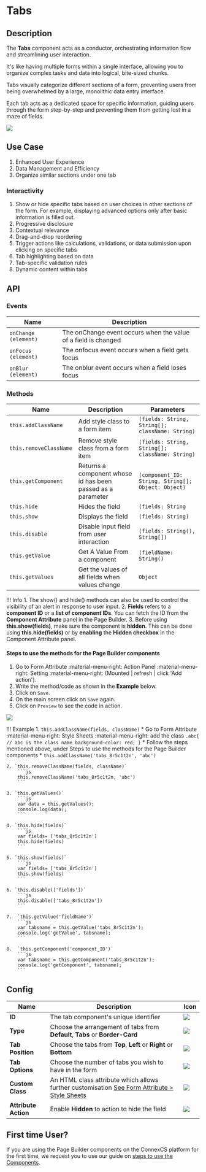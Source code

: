 # Tabs

## Description

The **Tabs** component acts as a conductor, orchestrating information flow and streamlining user interaction.

It's like having multiple forms within a single interface, allowing you to organize complex tasks and data into logical, bite-sized chunks.

Tabs visually categorize different sections of a form, preventing users from being overwhelmed by a large, monolithic data entry interface.

Each tab acts as a dedicated space for specific information, guiding users through the form step-by-step and preventing them from getting lost in a maze of fields.

<img src= "/apps/components/img/tabs.png">

## Use Case

1. Enhanced User Experience
2. Data Management and Efficiency
3. Organize similar sections under one tab

### Interactivity

1. Show or hide specific tabs based on user choices in other sections of the form. For example, displaying advanced options only after basic information is filled out.
2. Progressive disclosure
3. Contextual relevance
4. Drag-and-drop reordering
5. Trigger actions like calculations, validations, or data submission upon clicking on specific tabs
6. Tab highlighting based on data
7. Tab-specific validation rules
8. Dynamic content within tabs

## API

### Events

| **Name**| **Description**|
|---------|----------------|
|`onChange (element)`| The onChange event occurs when the value of a field is changed|
|`onFocus (element)`| The onfocus event occurs when a field gets focus|
|`onBlur (element)`| The onblur event occurs when a field loses focus|

### Methods

| **Name**| **Description**|**Parameters**|
|---------|----------------|--------------|
|`this.addClassName`|Add style class to a form item|`(fields: String, String[]; className: String)`|
|`this.removeClassName`|Remove style class from a form item|`(fields: String, String[]; className: String)`|
|`this.getComponent`|Returns a component whose id has been passed as a parameter|`(component_ID: String, String[]; Object: Object)`|
|`this.hide`|Hides the field|`(fields: String`|
|`this.show`|Displays the field|`(fields: String)`|
|`this.disable`| Disable input field from user interaction|`(fields: String(), String[])`|
|`this.getValue`|Get A Value From a component|`(fieldName: String()`|
|`this.getValues`|Get the values of all fields when values change|`Object`|

!!! Info
    1. The show() and hide() methods can also be used to control the visibility of an alert in response to user input.
    2. **Fields** refers to a **component ID** or a **list of component IDs**. You can fetch the ID from the **Component Attribute** panel in the Page Builder.
    3. Before using **this.show(fields)**, make sure the component is **hidden**. This can be done using **this.hide(fields)** or by **enabling** the **Hidden checkbox** in the Component Attribute panel.

#### Steps to use the methods for the Page Builder components

1. Go to Form Attribute :material-menu-right: Action Panel :material-menu-right: Setting :material-menu-right: (Mounted | refresh | click 'Add action').
2. Write the method/code as shown in the **Example** below.
3. Click on `Save`.
4. On the main screen click on `Save` again.
5. Click on `Preview` to see the code in action.
<img src= "/apps/components/img/check1.png">


!!! Example
    1. `this.addClassName(fields, className)`
          * Go to Form Attribute :material-menu-right: Style Sheets :material-menu-right: add the class
            ```
            .abc{ // abc is the class name
            background-color: red;
            }
            ```
          * Follow the steps mentioned above, under Steps to use the methods for the Page Builder components
          * ```
            this.addClassName('tabs_8r5c1t2n', 'abc')
            ```

    2. `this.removeClassName(fields, className)`
        ```js
        this.removeClassName('tabs_8r5c1t2n, 'abc')
        ```
    
    3. `this.getValues()`
        ```js
        var data = this.getValues();
        console.log(data);
        ```
    
    4. `this.hide(fields)`
        ```js
        var fields= ['tabs_8r5c1t2n']
        this.hide(fields)
        ```
    
    5. `this.show(fields)`
        ```js
        var fields= ['tabs_8r5c1t2n']
        this.show(fields)
        ```
    
    6. `this.disable(['fields'])`
        ```js
        this.disable(['tabs_8r5c1t2n'])
        ```
    
    7.  `this.getValue('fieldName')`
        ```js
        var tabsname = this.getValue('tabs_8r5c1t2n');
        console.log('getValue', tabsname);
        ```
    
    8.  `this.getComponent('component_ID')`
        ```js
        var tabsname = this.getComponent('tabs_8r5c1t2n');
        console.log('getComponent', tabsname);
        ```

## Config

| **Name**|**Description**|**Icon**|
|---------|---------------|--------|
|**ID**| The tab component's unique identifier|<img src= "/apps/components/img/input_id.png">|
|**Type**|Choose the arrangement of tabs from **Default**, **Tabs** or **Border-Card**|<img src= "/apps/components/img/tabs_type.png">|
|**Tab Position**|Choose the tabs from **Top**, **Left** or **Right** or **Bottom**|<img src= "/apps/components/img/tabs_type.png">|
|**Tab Options**|Choose the number of tabs you wish to have in the form|<img src= "/apps/components/img/tabs_options.png">|
|**Custom Class**| An HTML class attribute which allows further customisation [See Form Attribute > Style Sheets](https://bani-appsection--connexcs-docs.netlify.app/apps/page-builder/#form-attribute)|<img src= "/apps/components/img/input_customclass.png">|
|**Attribute Action**| Enable **Hidden** to action to hide the field|<img src= "/apps/components/img/alert_arrtibuteaction.png">|

## First time User?

If you are using the Page Builder components on the ConnexCS platform for the first time, we request you to use our guide on <a href="https://bani-appsection--connexcs-docs.netlify.app/apps/page-builder/#steps-to-use-components-in-the-page-builder" target="_blank">steps to use the Components</a>.